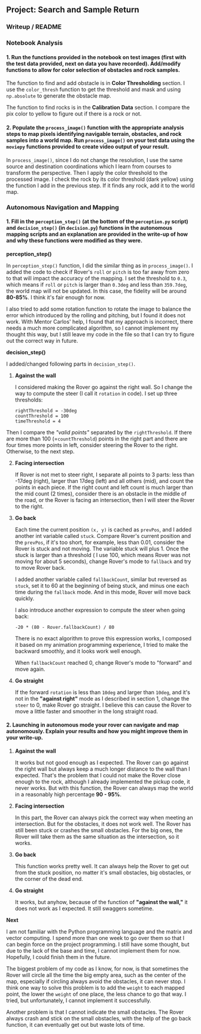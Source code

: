 ## Project: Search and Sample Return

### Writeup / README

### Notebook Analysis
#### 1. Run the functions provided in the notebook on test images (first with the test data provided, next on data you have recorded). Add/modify functions to allow for color selection of obstacles and rock samples.

The function to find and add obstacle is in **Color Thresholding** section. I use the `color_thresh` function to get the threshold and mask and using `np.absolute` to generate the obstacle map.

The function to find rocks is in the **Calibration Data** section. I compare the pix color to yellow to figure out if there is a rock or not.

#### 2. Populate the `process_image()` function with the appropriate analysis steps to map pixels identifying navigable terrain, obstacles, and rock samples into a world map.  Run `process_image()` on your test data using the `moviepy` functions provided to create video output of your result. 

In `process_image()`, since I do not change the resolution, I use the same source and destination coordinations which I learn from courses to transform the perspective. Then I apply the color threshold to the processed image. I check the rock by its color threshold (dark yellow) using the function I add in the previous step. If it finds any rock, add it to the world map. 

### Autonomous Navigation and Mapping

#### 1. Fill in the `perception_step()` (at the bottom of the `perception.py` script) and `decision_step()` (in `decision.py`) functions in the autonomous mapping scripts and an explanation are provided in the write-up of how and why these functions were modified as they were.

**perception_step()**

In `perception_step()` function, I did the similar thing as in `process_image()`. I added the code to check if Rover's `roll` or `pitch` is too far away from zero to that will impact the accuracy of the mapping. I set the threshold to `0.3`, which means if `roll` or `pitch` is larger than `0.3deg` and less than `359.7deg`, the world map will not be updated. In this case, the fidelity will be around **80-85%**. I think it's fair enough for now.

I also tried to add some rotation function to rotate the image to balance the error which introduced by the rolling and pitching, but I found it does not work. With Mentor Carlos' help, I found that my approach is incorrect, there needs a much more complicated algorithm, so I cannot implement my thought this way, but I still leave my code in the file so that I can try to figure out the correct way in future.

**decision_step()**

I added/changed following parts in `decision_step()`.

1. **Against the wall**

    I considered making the Rover go against the right wall. So I change the way to compute the steer (I call it `rotation` in code). I set up three thresholds:
    ```
    rightThreshold = -30deg
    countThreshold = 100
    timeThreshold = 4
    ```
Then I compare the _"valid points"_ separated by the `rightThreshold`. If there are more than 100 (=`countThreshold`) points in the right part and there are four times more points in left, consider steering the Rover to the right. Otherwise, to the next step.

2. **Facing intersection**

    If Rover is not met to steer right, I separate all points to 3 parts: less than -17deg (right), larger than 17deg (left) and all others (mid), and count the points in each piece. If the right count and left count is much larger than the mid count (2 times), consider there is an obstacle in the middle of the road, or the Rover is facing an intersection, then I will steer the Rover to the right.
3. **Go back**

    Each time the current position `(x, y)` is cached as `prevPos`, and I added another int variable called `stuck`. Compare Rover's current position and the `prevPos`, if it's too short, for example, less than 0.01, consider the Rover is stuck and not moving. The variable stuck will plus 1. Once the stuck is larger than a threshold ( I use 100, which means Rover was not moving for about 5 seconds), change Rover's mode to `fallback` and try to move Rover back.

    I added another variable called `fallbackCount`, similar but reversed as `stuck`, set it to 60 at the beginning of being stuck, and minus one each time during the `fallback` mode. And in this mode, Rover will move back quickly.

    I also introduce another expression to compute the steer when going back:  
    ```
    -20 * (80 - Rover.fallbackCount) / 80
    ```
    There is no exact algorithm to prove this expression works, I composed it based on my animation programming experience, I tried to make the backward smoothly, and it looks work well enough.

    When `fallbackCount` reached 0, change Rover's mode to "forward" and move again.

4. **Go straight**

    If the forward `rotation` is less than `10deg` and larger than `10deg`, and it's not in the **"against right"** mode as I described in section 1, change the `steer` to 0, make Rover go straight. I believe this can cause the Rover to move a little faster and smoother in the long straight road.

#### 2. Launching in autonomous mode your rover can navigate and map autonomously.  Explain your results and how you might improve them in your write-up.  

1. **Against the wall**

    It works but not good enough as I expected. The Rover can go against the right wall but always keep a much longer distance to the wall than I expected. That's the problem that I could not make the Rover close enough to the rock, although I already implemented the pickup code, it never works. But with this function, the Rover can always map the world in a reasonably high percentage **90 - 95%**.

2. **Facing intersection**

    In this part, the Rover can always pick the correct way when meeting an intersection. But for the obstacles, it does not work well. The Rover has still been stuck or crashes the small obstacles. For the big ones, the Rover will take them as the same situation as the intersection, so it works.

3. **Go back**

    This function works pretty well. It can always help the Rover to get out from the stuck position, no matter it's small obstacles, big obstacles, or the corner of the dead end.

4. **Go straight**

    It works, but anyhow, because of the function of **"against the wall,"** it does not work as I expected. It still swaggers sometime.

**Next**

I am not familiar with the Python programming language and the matrix and vector computing. I spend more than one week to go over them so that I can begin force on the project programming. I still have some thought, but due to the lack of the base and time, I cannot implement them for now. Hopefully, I could finish them in the future.

The biggest problem of my code as I know, for now, is that sometimes the Rover will circle all the time the big empty area, such as the center of the map, especially if circling always avoid the obstacles, it can never stop. I think one way to solve this problem is to add the `weight` to each mapped point, the lower the `weight` of one place, the less chance to go that way. I tried, but unfortunately, I cannot implement it successfully.

Another problem is that I cannot indicate the small obstacles. The Rover always crash and stick on the small obstacles, with the help of the go back function, it can eventually get out but waste lots of time.

